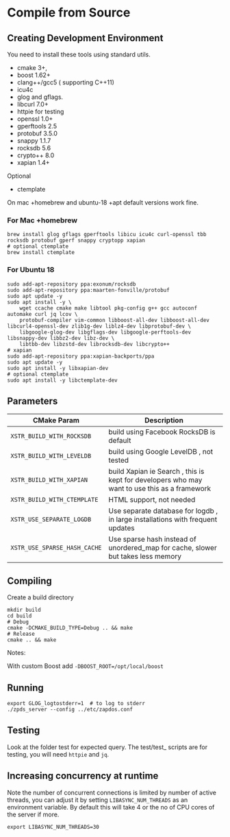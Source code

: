 # Compile from Source

## Creating Development Environment

You need to install these tools using standard utils.
- cmake 3+,
- boost 1.62+
- clang++/gcc5 ( supporting C++11)
- icu4c
- glog and gflags.
- libcurl 7.0+ 
- httpie for testing
- openssl 1.0+
- gperftools 2.5
- protobuf 3.5.0
- snappy 1.1.7
- rocksdb 5.6
- crypto++ 8.0
- xapian 1.4+

Optional
- ctemplate

On mac +homebrew and ubuntu-18 +apt default versions work fine.

### For Mac +homebrew

```
brew install glog gflags gperftools libicu icu4c curl-openssl tbb rocksdb protobuf gperf snappy cryptopp xapian
# optional ctemplate
brew install ctemplate
```

### For Ubuntu 18

```
sudo add-apt-repository ppa:exonum/rocksdb
sudo add-apt-repository ppa:maarten-fonville/protobuf
sudo apt update -y
sudo apt install -y \
	wget ccache cmake make libtool pkg-config g++ gcc autoconf automake curl jq lcov \
	protobuf-compiler vim-common libboost-all-dev libboost-all-dev libcurl4-openssl-dev zlib1g-dev liblz4-dev libprotobuf-dev \
	libgoogle-glog-dev libgflags-dev libgoogle-perftools-dev libsnappy-dev libbz2-dev libz-dev \
	libtbb-dev libzstd-dev librocksdb-dev libcrypto++
# xapian
sudo add-apt-repository ppa:xapian-backports/ppa
sudo apt update -y
sudo apt install -y libxapian-dev 
# optional ctemplate
sudo apt install -y libctemplate-dev

```

## Parameters

| CMake Param | Description |
| ---- | ----------- |
| `XSTR_BUILD_WITH_ROCKSDB` | build using Facebook RocksDB is default |
| `XSTR_BUILD_WITH_LEVELDB` | build using Google LevelDB , not tested |
| `XSTR_BUILD_WITH_XAPIAN` | build Xapian ie Search , this is kept for developers who may want to use this as a framework |
| `XSTR_BUILD_WITH_CTEMPLATE` | HTML support, not needed |
| `XSTR_USE_SEPARATE_LOGDB` | Use separate database for logdb , in large installations with frequent updates |
| `XSTR_USE_SPARSE_HASH_CACHE` | Use sparse hash instead of unordered_map for cache, slower but takes less memory  |


## Compiling


Create a build directory

```
mkdir build
cd build
# Debug
cmake -DCMAKE_BUILD_TYPE=Debug .. && make
# Release
cmake .. && make
```

Notes:

With custom Boost add `-DBOOST_ROOT=/opt/local/boost`

## Running

```
export GLOG_logtostderr=1  # to log to stderr
./zpds_server --config ../etc/zapdos.conf
```

## Testing

Look at the folder test for expected query.
The test/test_ scripts are for testing, you will need `httpie` and `jq`.

## Increasing concurrency at runtime

Note the number of concurrent connections is limited by number of active threads, you can adjust it
by setting `LIBASYNC_NUM_THREADS` as an environment variable.
By default this will take 4 or the no of CPU cores of the server if more.

```
export LIBASYNC_NUM_THREADS=30
```
